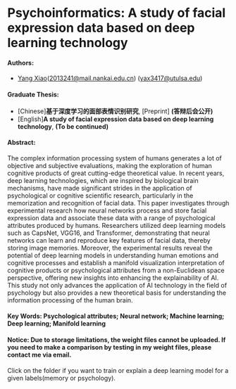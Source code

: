 # Psychoinformatics: A study of facial expression data based on deep learning technology

#### Authors: 
- [Yang Xiao](https://scholar.google.co.uk/citations?hl=zh-TW&user=FvnT29sAAAAJ)(2013241@mail.nankai.edu.cn) (yax3417@utulsa.edu)

#### Graduate Thesis: 
 - [Chinese]**基于深度学习的面部表情识别研究**, [Preprint] **(答辩后会公开)**
 - [English]**A study of facial expression data based on deep learning technology**, **(To be continued)**

#### Abstract: 
The complex information processing system of humans generates a lot of objective and subjective evaluations, making the exploration of human cognitive products of great cutting-edge theoretical value. In recent years, deep learning technologies, which are inspired by biological brain mechanisms, have made significant strides in the application of psychological or cognitive scientific research, particularly in the memorization and recognition of facial data. This paper investigates through experimental research how neural networks process and store facial expression data and associate these data with a range of psychological attributes produced by humans. Researchers utilized deep learning models such as CapsNet, VGG16, and Transformer, demonstrating that neural networks can learn and reproduce key features of facial data, thereby storing image memories. Moreover, the experimental results reveal the potential of deep learning models in understanding human emotions and cognitive processes and establish a manifold visualization interpretation of cognitive products or psychological attributes from a non-Euclidean space perspective, offering new insights into enhancing the explainability of AI. This study not only advances the application of AI technology in the field of psychology but also provides a new theoretical basis for understanding the information processing of the human brain.

#### Key Words: Psychological attributes; Neural network; Machine learning; Deep learning; Manifold learning

#### Notice: Due to storage limitations, the weight files cannot be uploaded. If you need to make a comparison by testing in my weight files, please contact me via email.
Click on the folder if you want to train or explain a deep learning model for a given labels(memory or psychology).
